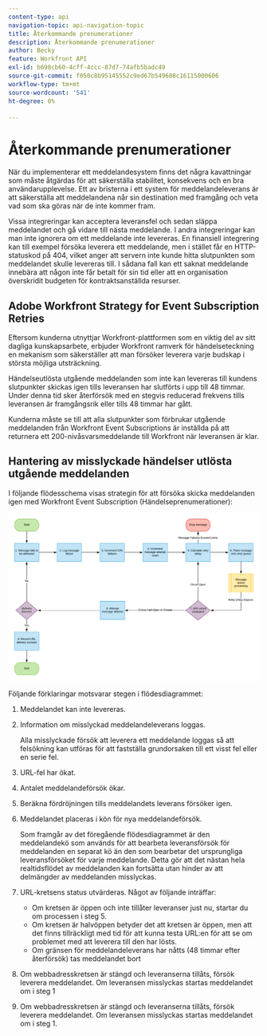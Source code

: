 ```yaml
---
content-type: api
navigation-topic: api-navigation-topic
title: Återkommande prenumerationer
description: Återkommande prenumerationer
author: Becky
feature: Workfront API
exl-id: b698cb60-4cff-4ccc-87d7-74afb5badc49
source-git-commit: f050c8b95145552c9ed67b549608c16115000606
workflow-type: tm+mt
source-wordcount: '541'
ht-degree: 0%

---
```


# Återkommande prenumerationer

När du implementerar ett meddelandesystem finns det några kavattningar som måste åtgärdas för att säkerställa stabilitet, konsekvens och en bra användarupplevelse. Ett av bristerna i ett system för meddelandeleverans är att säkerställa att meddelandena når sin destination med framgång och veta vad som ska göras när de inte kommer fram.

Vissa integreringar kan acceptera leveransfel och sedan släppa meddelandet och gå vidare till nästa meddelande.  I andra integreringar kan man inte ignorera om ett meddelande inte levereras. En finansiell integrering kan till exempel försöka leverera ett meddelande, men i stället får en HTTP-statuskod på 404, vilket anger att servern inte kunde hitta slutpunkten som meddelandet skulle levereras till. I sådana fall kan ett saknat meddelande innebära att någon inte får betalt för sin tid eller att en organisation överskridit budgeten för kontraktsanställda resurser.

## Adobe Workfront Strategy for Event Subscription Retries

Eftersom kunderna utnyttjar Workfront-plattformen som en viktig del av sitt dagliga kunskapsarbete, erbjuder Workfront ramverk för händelseteckning en mekanism som säkerställer att man försöker leverera varje budskap i största möjliga utsträckning.

Händelseutlösta utgående meddelanden som inte kan levereras till kundens slutpunkter skickas igen tills leveransen har slutförts i upp till 48 timmar. Under denna tid sker återförsök med en stegvis reducerad frekvens tills leveransen är framgångsrik eller tills 48 timmar har gått.

Kunderna måste se till att alla slutpunkter som förbrukar utgående meddelanden från Workfront Event Subscriptions är inställda på att returnera ett 200-nivåsvarsmeddelande till Workfront när leveransen är klar.

## Hantering av misslyckade händelser utlösta utgående meddelanden

I följande flödesschema visas strategin för att försöka skicka meddelanden igen med Workfront Event Subscription (Händelseprenumerationer):

![](assets/event-subscription-circuit-breaker-retries-350x234.png)

Följande förklaringar motsvarar stegen i flödesdiagrammet:

1. Meddelandet kan inte levereras.
1. Information om misslyckad meddelandeleverans loggas.

   Alla misslyckade försök att leverera ett meddelande loggas så att felsökning kan utföras för att fastställa grundorsaken till ett visst fel eller en serie fel.

1. URL-fel har ökat.
1. Antalet meddelandeförsök ökar.
1. Beräkna fördröjningen tills meddelandets leverans försöker igen.
1. Meddelandet placeras i kön för nya meddelandeförsök.

   Som framgår av det föregående flödesdiagrammet är den meddelandekö som används för att bearbeta leveransförsök för meddelanden en separat kö än den som bearbetar det ursprungliga leveransförsöket för varje meddelande. Detta gör att det nästan hela realtidsflödet av meddelanden kan fortsätta utan hinder av att delmängder av meddelanden misslyckas.

1. URL-kretsens status utvärderas. Något av följande inträffar:

   * Om kretsen är öppen och inte tillåter leveranser just nu, startar du om processen i steg 5.
   * Om kretsen är halvöppen betyder det att kretsen är öppen, men att det finns tillräckligt med tid för att kunna testa URL:en för att se om problemet med att leverera till den har lösts.
   * Om gränsen för meddelandeleverans har nåtts (48 timmar efter återförsök) tas meddelandet bort

1. Om webbadresskretsen är stängd och leveranserna tillåts, försök leverera meddelandet. Om leveransen misslyckas startas meddelandet om i steg 1

1. Om webbadresskretsen är stängd och leveranserna tillåts, försök leverera meddelandet. Om leveransen misslyckas startas meddelandet om i steg 1.

   <!--
   <li value="10" data-mc-conditions="QuicksilverOrClassic.Draft mode">Workfront disables Event Subscriptions when both of the following criteria are met:
   <ul>
   <!--
   <li data-mc-conditions="QuicksilverOrClassic.Draft mode">The Event Subscription has failed 1000 delivery attempts consecutively</li>
   <li data-mc-conditions="QuicksilverOrClassic.Draft mode">48 hours have passed since the last successful delivery</li>
   </ul></li>
   -->
